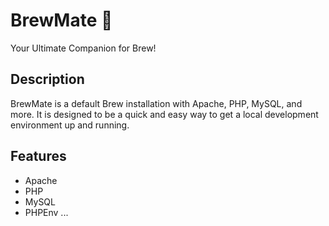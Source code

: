 # BrewMate 🚀

Your Ultimate Companion for Brew!

## Description

BrewMate is a default Brew installation with Apache, PHP, MySQL, and more. It is designed to be a quick and easy way to get a local development environment up and running.

## Features

- Apache
- PHP
- MySQL
- PHPEnv
...
